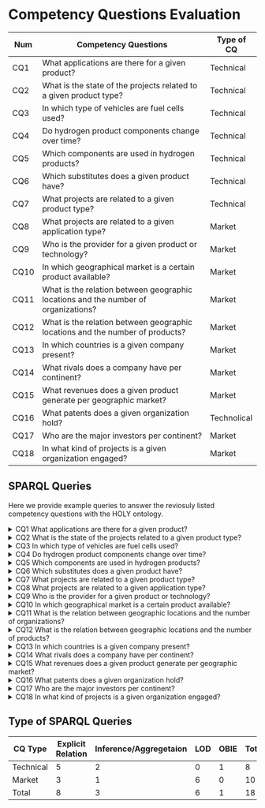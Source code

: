 # Competency Questions Evaluation


Num   | Competency Questions                                                                    |Type of CQ     
|-----|-----------------------------------------------------------------------------------------|---------------
CQ1   |What applications are there for a given product?                                         | Technical     
CQ2   |What is the state of the projects related to a given product type?                       | Technical     
CQ3   |In which type of vehicles are fuel cells used?                                           | Technical     
CQ4   |Do hydrogen product components change over time?                                         | Technical     
CQ5   |Which components are used in hydrogen products?                                          | Technical     
CQ6   |Which substitutes does a given product have?                                             | Technical     
CQ7   |What projects are related to a given product type?                                       | Technical     
CQ8   |What projects are related to a given application type?                                   | Market     
CQ9   |Who is the provider for a given product or technology?                                   | Market        
CQ10  |In which geographical market is a certain product available?                             | Market        
CQ11  |What is the relation between geographic locations and the number of organizations?       | Market        
CQ12  |What is the relation between geographic locations and the number of products?            | Market        
CQ13  |In which countries is a given company present?                                           | Market        
CQ14  |What rivals does a company have per continent?                                           | Market        
CQ15  |What revenues does a given product generate per geographic market?                       | Market        
CQ16  |What patents does a given organization hold?                                             | Technolical        
CQ17  |Who are the major investors per continent?                                               | Market        
CQ18  |In what kind of projects is a given organization engaged?                                | Market        



## SPARQL Queries

Here we provide example queries to answer the reviosuly listed competency questions with the HOLY ontology.

<details><summary> CQ1 What applications are there for a given product?</summary>

    PREFIX holy: <http://purl.org/holy/ns#>
    select distinct ?product ?application where { 
        ?product holy:isUsedIn ?application.
        ?product a holy:Product.
        ?application a holy:Application
    } 
</details>

<details><summary> CQ2 What is the state of the projects related to a given product type?</summary>

    PREFIX holy: <http://purl.org/holy/ns#>
    PREFIX rdfs: <http://www.w3.org/2000/01/rdf-schema#>
    select distinct ((?product_type) as ?type) ((?project_state)as ?stage) (count(?project) as ?qty) where {
        ?project a holy:Project;
                holy:relatesToProduct ?product;
                a ?project_state.
        ?project_state rdfs:subClassOf holy:StateBasedProduct.
        ?product a holy:Product;
                a ?product_type.
    } group by ?product_type ?project_state
</details>

<details><summary> CQ3 In which type of vehicles are fuel cells used?</summary>

    PREFIX holy: <http://purl.org/holy/ns#>
    PREFIX org: <http://www.w3.org/ns/org#>
    PREFIX rdfs: <http://www.w3.org/2000/01/rdf-schema#>
    select distinct (count(?vehicle_type) as ?qty_vehicles) ?vehicle_type  where { 
        ?product holy:isUsedIn ?application.
        ?product a holy:PolymerElectrolyteMembraneFuelCell.
        ?application a ?vehicle_type.
        ?vehicle_type rdfs:subClassOf holy:Road.
    } group by ?vehicle_type
</details>

<details><summary> CQ4 Do hydrogen product components change over time?</summary>

    PREFIX holy: <http://purl.org/holy/ns#>
    PREFIX dct: <http://purl.org/dc/terms/>
    select distinct ?product ?component where {
        ?product dct:hasPart ?component;
            a holy:HydrogenProduct.    
    }

*Requires time component included by timestamping provenance text obtained through OBIE*
</details>

<details><summary> CQ5 Which components are used in hydrogen products?</summary>

    PREFIX holy: <http://purl.org/holy/ns#>
    PREFIX dct: <http://purl.org/dc/terms/>
    select distinct ?product ?component where {
        ?product dct:hasPart ?component;
            a holy:HydrogenProduct.    
    }
</details>

<details><summary> CQ6 Which substitutes does a given product have?</summary>

    PREFIX holy: <http://purl.org/holy/ns#>
    PREFIX dct: <http://purl.org/dc/terms/>
    select distinct ?product ?substitute ?application where {
        ?products holy:isUsedIn ?application;
                a holy:Product.
        ?substitute holy:isUsedIn ?application;
                    a holy:substituteProuct.
    }
</details>

<details><summary> CQ7 What projects are related to a given product type?</summary>

    PREFIX holy: <http://purl.org/holy/ns#>
    select distinct ?product_type ?project where {
        ?project a holy:Project;
                holy:relatesToProduct ?product.
        ?product a holy:Product;
                a ?product_type.
    }
</details>

<details><summary> CQ8 What projects are related to a given application type?</summary>

    PREFIX holy: <http://purl.org/holy/ns#>
    select distinct ?application_type ?project where {
        ?project a holy:Project;
                holy:relatesToApplication ?application.
        ?application a holy:Application;
                    a ?application_type.
    }
</details>

<details><summary> CQ9 Who is the provider for a given product or technology?</summary>

    PREFIX holy: <http://purl.org/holy/ns#>
    PREFIX org: <http://www.w3.org/ns/org#>
    select distinct ?product ?organization where { 
        ?organization holy:producesProduct ?product.
        ?product a holy:Product.
        ?organization a org:Organization
    } 
</details>

<details><summary> CQ10 In which geographical market is a certain product available?</summary>

    PREFIX holy: <http://purl.org/holy/ns#>
    PREFIX org: <http://www.w3.org/ns/org#>
    select distinct ?product ?geo where { 
        ?geo holy:hasProduct ?product.
        ?product a holy:Product.
        ?geo a holy:GeographicMarket.
    }
</details>

<details><summary> CQ11 What is the relation between geographic locations and the number of organizations?</summary>

    PREFIX holy: <http://purl.org/holy/ns#>
    PREFIX org: <http://www.w3.org/ns/org#>
    PREFIX dbo: <http://dbpedia.org/ontology/>
    select distinct ?Country (count(?organization) as ?org_qty) where {
        ?organization a org:Organization;
                    holy:participatesIn ?geo.
        ?geo a holy:GeographicMarket;
            dbo:country ?Country
    } group by (?organization)
</details>

<details><summary> CQ12 What is the relation between geographic locations and the number of products?</summary>

    PREFIX holy: <http://purl.org/holy/ns#>
    PREFIX dbo: <http://dbpedia.org/ontology/>
    select distinct ?Country (count(?product) as ?prod_qty) where {
        ?product a holy:Product;
                holy:participatesIn ?geo.
        ?geo a holy:GeographicMarket;
            dbo:country ?Country
    } group by (?product)
</details>

<details><summary> CQ13 In which countries is a given company present?</summary>

    PREFIX holy: <http://purl.org/holy/ns#>
    PREFIX org: <http://www.w3.org/ns/org#>
    PREFIX schema: <http://schema.org/>
    PREFIX dbo: <http://dbpedia.org/ontology/>
    select distinct ?organization ?geo ?Country  ?Continent where {
        ?organization holy:participatesIn ?geo.
        ?organization a org:Organization.
        ?geo dbo:country ?Country.
        ?Country dbo:continent ?Continent.
    }
</details>

<details><summary> CQ14 What rivals does a company have per continent?</summary>

    PREFIX holy: <http://purl.org/holy/ns#>
    PREFIX dct: <http://purl.org/dc/terms/>
    PREFIX org: <http://www.w3.org/ns/org#>
    PREFIX dbo: <http://dbpedia.org/ontology/>
    select distinct ?continent ?organization ((?organization_type) as ?economic_activity) where {
        ?organization a org:Organization.
        ?organization holy:participatesIn ?geo.
        ?geo dbo:country ?Country.
        ?Country dbo:continent ?Continent.
    } group by ?organization_type
</details>

<details><summary> CQ15 What revenues does a given product generate per geographic market? </summary>

PREFIX holy: <http://purl.org/holy/ns#>
PREFIX dbo: <http://dbpedia.org/ontology/>
select distinct ?Country ?product ?revenue where {
    ?product a holy:Product;
             holy:productSoldIn ?geo;
             holy:hasIndicator ?revenue.
    ?revenue a holy:Revenue.
    ?geo dbo:country ?Country.
}
</details>

<details><summary> CQ16 What patents does a given organization hold? </summary>

    PREFIX holy: <http://purl.org/holy/ns#>
    PREFIX org: <http://www.w3.org/ns/org#>
    select distinct ?organization ?patent where {
        ?organization a org:Organization;
                    holy:hasIndicator ?patent.
        ?patent a holy:Patent.
    }
</details>
<details><summary> CQ17 Who are the major investors per continent? </summary>

    PREFIX org: <http://www.w3.org/ns/org#>
    PREFIX holy: <http://purl.org/holy/ns#>
    PREFIX dbo: <http://dbpedia.org/ontology/>
    select distinct ?organization ?Continent ((?investment) as ?qty_investments) where {
        ?organization a org:Organization;
                    holy:hasIndicator ?investment;
                    holy:participatesIn ?geo.
        ?geo dbo:country ?Country.
        ?Country dbo:continent ?Continent
    } group by ?organization ?Continent
</details>

<details><summary> CQ18 In what kind of projects is a given organization engaged? </summary>

    PREFIX holy: <http://purl.org/holy/ns#>
    PREFIX m4i: <http://w3id.org/nfdi4ing/metadata4ing#>
    PREFIX org: <http://www.w3.org/ns/org#>
    PREFIX rdfs: <http://www.w3.org/2000/01/rdf-schema#>
    select distinct ?organization ?project_type where {
        ?organization m4i:associatesToProject ?project;
                    a org:Organization.
        ?project a ?project_type.
        ?project_type rdfs:subClassOf holy:ObjectiveBasedProject   
    }
</details>




## Type of SPARQL Queries


CQ Type    | Explicit Relation  | Inference/Aggregetaion  | LOD     | OBIE    | Total                                                                      
|----------|--------------------|-------------------------|---------|---------|---------|
Technical  |         5          |           2             |   0     |    1    |    8                                                               
Market     |         3          |           1             |   6     |    0    |    10         
Total      |         8          |           3             |   6     |    1    |    18
      
